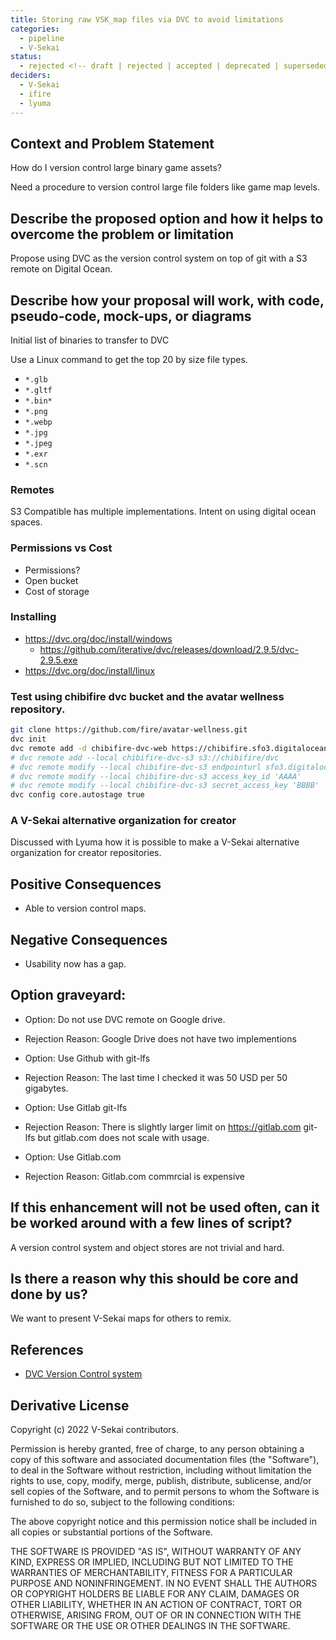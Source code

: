 ```yaml
---
title: Storing raw VSK_map files via DVC to avoid limitations
categories:
  - pipeline
  - V-Sekai
status:
  - rejected <!-- draft | rejected | accepted | deprecated | superseded by -->
deciders:
  - V-Sekai
  - ifire
  - lyuma
---
```


## Context and Problem Statement

How do I version control large binary game assets?

Need a procedure to version control large file folders like game map levels.

## Describe the proposed option and how it helps to overcome the problem or limitation

Propose using DVC as the version control system on top of git with a S3 remote on Digital Ocean.

## Describe how your proposal will work, with code, pseudo-code, mock-ups, or diagrams

Initial list of binaries to transfer to DVC

Use a Linux command to get the top 20 by size file types.

- `*.glb`
- `*.gltf`
- `*.bin*`
- `*.png`
- `*.webp`
- `*.jpg`
- `*.jpeg`
- `*.exr`
- `*.scn`

### Remotes

S3 Compatible has multiple implementations. Intent on using digital ocean spaces.

### Permissions vs Cost

- Permissions?
- Open bucket
- Cost of storage

### Installing

- https://dvc.org/doc/install/windows
  - https://github.com/iterative/dvc/releases/download/2.9.5/dvc-2.9.5.exe
- https://dvc.org/doc/install/linux

### Test using chibifire dvc bucket and the avatar wellness repository.

```bash
git clone https://github.com/fire/avatar-wellness.git
dvc init
dvc remote add -d chibifire-dvc-web https://chibifire.sfo3.digitaloceanspaces.com/dvc/
# dvc remote add --local chibifire-dvc-s3 s3://chibifire/dvc
# dvc remote modify --local chibifire-dvc-s3 endpointurl sfo3.digitaloceanspaces.com
# dvc remote modify --local chibifire-dvc-s3 access_key_id 'AAAA'
# dvc remote modify --local chibifire-dvc-s3 secret_access_key 'BBBB'
dvc config core.autostage true
```

### A V-Sekai alternative organization for creator

Discussed with Lyuma how it is possible to make a V-Sekai alternative organization for creator repositories.

## Positive Consequences <!-- optional -->

- Able to version control maps.

## Negative Consequences <!-- optional -->

- Usability now has a gap.

## Option graveyard: <!-- same as above -->

- Option: Do not use DVC remote on Google drive.
- Rejection Reason: Google Drive does not have two implementions

- Option: Use Github with git-lfs
- Rejection Reason: The last time I checked it was 50 USD per 50 gigabytes.

- Option: Use Gitlab git-lfs
- Rejection Reason: There is slightly larger limit on https://gitlab.com git-lfs but gitlab.com does not scale with usage.

- Option: Use Gitlab.com
- Rejection Reason: Gitlab.com commrcial is expensive

## If this enhancement will not be used often, can it be worked around with a few lines of script?

A version control system and object stores are not trivial and hard.

## Is there a reason why this should be core and done by us?

We want to present V-Sekai maps for others to remix.

## References <!-- optional and numbers of links can vary -->

- [DVC Version Control system](https://dvc.org/) <!-- example: Refined by [xxx](yyyymmdd-xxx.md) -->

## Derivative License

Copyright (c) 2022 V-Sekai contributors.

Permission is hereby granted, free of charge, to any person obtaining a copy
of this software and associated documentation files (the "Software"), to deal
in the Software without restriction, including without limitation the rights
to use, copy, modify, merge, publish, distribute, sublicense, and/or sell
copies of the Software, and to permit persons to whom the Software is
furnished to do so, subject to the following conditions:

The above copyright notice and this permission notice shall be included in all
copies or substantial portions of the Software.

THE SOFTWARE IS PROVIDED "AS IS", WITHOUT WARRANTY OF ANY KIND, EXPRESS OR
IMPLIED, INCLUDING BUT NOT LIMITED TO THE WARRANTIES OF MERCHANTABILITY,
FITNESS FOR A PARTICULAR PURPOSE AND NONINFRINGEMENT. IN NO EVENT SHALL THE
AUTHORS OR COPYRIGHT HOLDERS BE LIABLE FOR ANY CLAIM, DAMAGES OR OTHER
LIABILITY, WHETHER IN AN ACTION OF CONTRACT, TORT OR OTHERWISE, ARISING FROM,
OUT OF OR IN CONNECTION WITH THE SOFTWARE OR THE USE OR OTHER DEALINGS IN THE
SOFTWARE.

